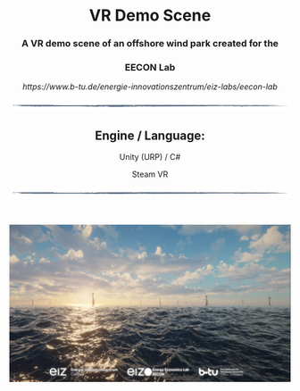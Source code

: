<h1 align="center">VR Demo Scene</h1>
<h3 align="center">A VR demo scene of an offshore wind park created for the</h3>
<h3 align="center">EECON Lab</h3>
<p align="center"><i>https://www.b-tu.de/energie-innovationszentrum/eiz-labs/eecon-lab</i></p>
<p align="center"><img src=/Readme/line2.png></p>
<h2 align="center">Engine / Language:</h2> 
<p align="center">Unity (URP) / C#</p>
<p align="center">Steam VR</p>
<p align="center"><img src=/Readme/line2.png></p>
</br>
<p align="center"><img src=/Readme/OffshoreWind_1c.png></p>
